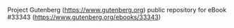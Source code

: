 Project Gutenberg (https://www.gutenberg.org) public repository for eBook #33343 (https://www.gutenberg.org/ebooks/33343)
